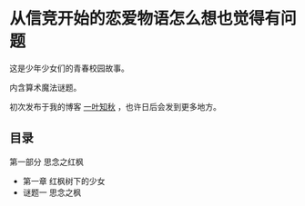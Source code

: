 # 从信竞开始的恋爱物语怎么想也觉得有问题
这是少年少女们的青春校园故事。

内含算术魔法谜题。

 

初次发布于我的博客 [一叶知秋](https://blog.rain.cx/) ，也许日后会发到更多地方。

## 目录

第一部分 思念之红枫

- 第一章 红枫树下的少女
- 谜题一 思念之枫
